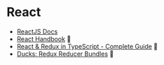 # React

- [ReactJS Docs](https://reactjs.org/docs/getting-started.html)
- [React Handbook](https://www.freecodecamp.org/news/the-react-handbook-b71c27b0a795/) 🔶
- [React & Redux in TypeScript - Complete Guide](https://github.com/piotrwitek/react-redux-typescript-guide/blob/master/README.md) 🔶
- [Ducks: Redux Reducer Bundles](https://github.com/erikras/ducks-modular-redux/blob/master/README.md) 🔶